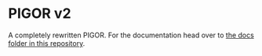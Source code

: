 # PIGOR v2
A completely rewritten PIGOR. For the documentation head over to [the docs folder in this repository](./docs/_build/html/index.html "latest PIGORv2 documentation build").